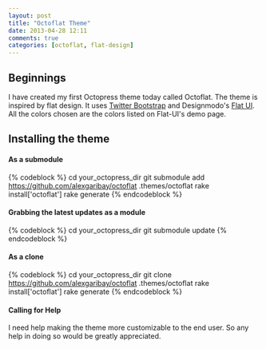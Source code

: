 ```yaml
---
layout: post
title: "Octoflat Theme"
date: 2013-04-28 12:11
comments: true
categories: [octoflat, flat-design]
---
```


## Beginnings ##
I have created my first Octopress theme today called Octoflat. The theme is inspired by flat design. It uses [Twitter Bootstrap]("http://twitter.github.io/bootstrap/") and Designmodo's [Flat UI]("https://github.com/designmodo/Flat-UI"). All the colors chosen are the colors listed on Flat-UI's demo page.

## Installing the theme

#### As a submodule ####

{% codeblock %}
cd your_octopress_dir
git submodule add https://github.com/alexgaribay/octoflat .themes/octoflat
rake install['octoflat']
rake generate
{% endcodeblock %}

#### Grabbing the latest updates as a module #####

{% codeblock %}
cd your_octopress_dir
git submodule update
{% endcodeblock %}

#### As a clone ####

{% codeblock %}
cd your_octopress_dir
git clone https://github.com/alexgaribay/octoflat .themes/octoflat
rake install['octoflat']
rake generate
{% endcodeblock %}

#### Calling for Help #####
I need help making the theme more customizable to the end user. So any help in doing so would be greatly appreciated.
